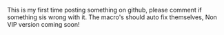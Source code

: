 This is my first time posting something on github, please comment if something sis wrong with it. The macro's should auto fix themselves, Non VIP version coming soon!
